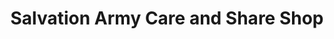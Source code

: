 ---
title: "Salvation Army Care and Share Shop"
url: /fakenham/salvation-army-care-and-share-shop/
shop: Gebrauchtwaren
---